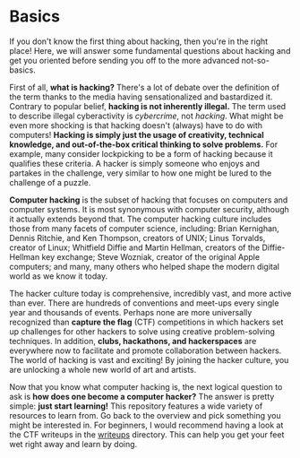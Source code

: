 # Basics

If you don't know the first thing about hacking, then you're in the right place! Here, we will answer some fundamental questions about hacking and get you oriented before sending you off to the more advanced not-so-basics.

First of all, **what is hacking?** There's a lot of debate over the definition of the term thanks to the media having sensationalized and bastardized it. Contrary to popular belief, **hacking is not inherently illegal.** The term used to describe illegal cyberactivity is *cybercrime*, not *hacking*. What might be even more shocking is that hacking doesn't (always) have to do with computers! **Hacking is simply just the usage of creativity, technical knowledge, and out-of-the-box critical thinking to solve problems.** For example, many consider lockpicking to be a form of hacking because it qualifies these criteria. A hacker is simply someone who enjoys and partakes in the challenge, very similar to how one might be lured to the challenge of a puzzle.

**Computer hacking** is the subset of hacking that focuses on computers and computer systems. It is most synonymous with computer security, although it actually extends beyond that. The computer hacking culture includes those from many facets of computer science, including: Brian Kernighan, Dennis Ritchie, and Ken Thompson, creators of UNIX; Linus Torvalds, creator of Linux; Whitfield Diffie and Martin Hellman, creators of the Diffie-Hellman key exchange; Steve Wozniak, creator of the original Apple computers; and many, many others who helped shape the modern digital world as we know it today.

The hacker culture today is comprehensive, incredibly vast, and more active than ever. There are hundreds of conventions and meet-ups every single year and thousands of events. Perhaps none are more universally recognized than **capture the flag** (CTF) competitions in which hackers set up challenges for other hackers to solve using creative problem-solving techniques. In addition, **clubs, hackathons, and hackerspaces** are everywhere now to facilitate and promote collaboration between hackers. The world of hacking is vast and exciting! By joining the hacker culture, you are unlocking a whole new world of art and artists.

Now that you know what computer hacking is, the next logical question to ask is **how does one become a computer hacker?** The answer is pretty simple: **just start learning!** This repository features a wide variety of resources to learn from. Go back to the overview and pick something you might be interested in. For beginners, I would recommend having a look at the CTF writeups in the [writeups](../writeups/) directory. This can help you get your feet wet right away and learn by doing.

